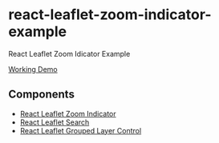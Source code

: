 # react-leaflet-zoom-indicator-example
React Leaflet Zoom Idicator Example


[Working Demo](https://tumerorkun.github.io/react-leaflet-components-examples/)


## Components
- [React Leaflet Zoom Indicator](https://github.com/tumerorkun/react-leaflet-zoom-indicator.git)
- [React Leaflet Search](https://github.com/tumerorkun/react-leaflet-search.git)
- [React Leaflet Grouped Layer Control](https://github.com/tumerorkun/react-leaflet-grouped-layer-control.git)
